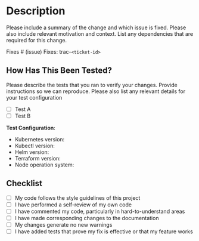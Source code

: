 # Description

Please include a summary of the change and which issue is fixed. Please also include relevant motivation and context. List any dependencies that are required for this change.

Fixes # (issue)
Fixes: trac-`<ticket-id>`

## How Has This Been Tested?

Please describe the tests that you ran to verify your changes. Provide instructions so we can reproduce. Please also list any relevant details for your test configuration

- [ ] Test A
- [ ] Test B

**Test Configuration**:

- Kubernetes version:
- Kubectl version:
- Helm version:
- Terraform version:
- Node operation system:

## Checklist

- [ ] My code follows the style guidelines of this project
- [ ] I have performed a self-review of my own code
- [ ] I have commented my code, particularly in hard-to-understand areas
- [ ] I have made corresponding changes to the documentation
- [ ] My changes generate no new warnings
- [ ] I have added tests that prove my fix is effective or that my feature works
